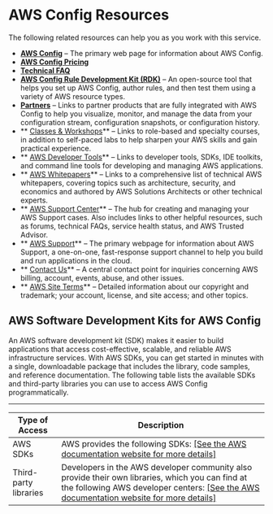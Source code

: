 # AWS Config Resources<a name="cloudconfig-resources"></a>

The following related resources can help you as you work with this service\.
+ **[AWS Config](https://aws.amazon.com/config/)** – The primary web page for information about AWS Config\.
+ **[AWS Config Pricing](https://aws.amazon.com/config/pricing)**
+ **[Technical FAQ](https://aws.amazon.com/config/faq/)**
+ **[AWS Config Rule Development Kit \(RDK\)](https://rdk.readthedocs.io/en/latest/)** – An open\-source tool that helps you set up AWS Config, author rules, and then test them using a variety of AWS resource types\.
+ **[Partners](https://aws.amazon.com/config/partners/)** – Links to partner products that are fully integrated with AWS Config to help you visualize, monitor, and manage the data from your configuration stream, configuration snapshots, or configuration history\.
+ ** [Classes & Workshops](https://aws.amazon.com/training/course-descriptions/)** – Links to role\-based and specialty courses, in addition to self\-paced labs to help sharpen your AWS skills and gain practical experience\.
+ ** [AWS Developer Tools](https://aws.amazon.com/tools/)** – Links to developer tools, SDKs, IDE toolkits, and command line tools for developing and managing AWS applications\.
+ ** [AWS Whitepapers](https://aws.amazon.com/whitepapers/)** – Links to a comprehensive list of technical AWS whitepapers, covering topics such as architecture, security, and economics and authored by AWS Solutions Architects or other technical experts\.
+ ** [AWS Support Center](https://console.aws.amazon.com/support/home#/)** – The hub for creating and managing your AWS Support cases\. Also includes links to other helpful resources, such as forums, technical FAQs, service health status, and AWS Trusted Advisor\.
+ ** [AWS Support](https://aws.amazon.com/premiumsupport/)** – The primary webpage for information about AWS Support, a one\-on\-one, fast\-response support channel to help you build and run applications in the cloud\.
+ ** [Contact Us](https://aws.amazon.com/contact-us/)** – A central contact point for inquiries concerning AWS billing, account, events, abuse, and other issues\. 
+ ** [AWS Site Terms](https://aws.amazon.com/terms/)** – Detailed information about our copyright and trademark; your account, license, and site access; and other topics\.

## AWS Software Development Kits for AWS Config<a name="config-aws-sdk"></a>

An AWS software development kit \(SDK\) makes it easier to build applications that access cost\-effective, scalable, and reliable AWS infrastructure services\. With AWS SDKs, you can get started in minutes with a single, downloadable package that includes the library, code samples, and reference documentation\. The following table lists the available SDKs and third\-party libraries you can use to access AWS Config programmatically\. 


****  

| Type of Access | Description | 
| --- | --- | 
|  AWS SDKs  |  AWS provides the following SDKs: [\[See the AWS documentation website for more details\]](http://docs.aws.amazon.com/config/latest/developerguide/cloudconfig-resources.html)  | 
|  Third\-party libraries  |  Developers in the AWS developer community also provide their own libraries, which you can find at the following AWS developer centers: [\[See the AWS documentation website for more details\]](http://docs.aws.amazon.com/config/latest/developerguide/cloudconfig-resources.html)  | 